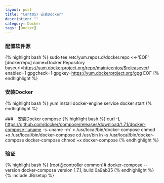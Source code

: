 ```yaml
---
layout: post
title: "CentOS7 安装Docker"
description: ""
category: Docker
tags: [Docker]
---
```

### 配置软件源
{% highlight bash %}
sudo tee /etc/yum.repos.d/docker.repo <<-'EOF'
[dockerrepo]
name=Docker Repository
baseurl=https://yum.dockerproject.org/repo/main/centos/$releasever/
enabled=1
gpgcheck=1
gpgkey=https://yum.dockerproject.org/gpg
EOF
{% endhighlight %}

### 安装Docker
{% highlight bash %}
yum install docker-engine
service docker start
{% endhighlight %}

###　安装Docker compose
{% highlight bash %}
curl -L https://github.com/docker/compose/releases/download/1.7.1/docker-compose-`uname -s`-`uname -m` > /usr/local/bin/docker-compose
chmod +x /usr/local/bin/docker-compose
cd /usr/bin
ln -s /usr/local/bin/docker-compose docker-compose
chmod +x docker-compose
{% endhighlight %}

### 验证
{% highlight bash %}
[root@controller common]# docker-compose --version
docker-compose version 1.7.1, build 0a9ab35
{% endhighlight %}
{% include JB/setup %}
